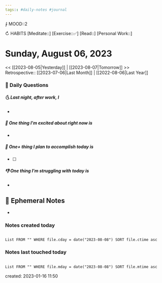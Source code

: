 ```yaml
---
tags:: #daily-notes #journal
---
```


⨑ MOOD::2

↻ HABITS
[Meditate::]
[Exercise::✅]
[Read::]
[Personal Work::]

# Sunday, August 06, 2023

\<\< [[2023-08-05|Yesterday]] | [[2023-08-07|Tomorrow]] >>
Retrospective:: [[2023-07-06|Last Month]] | [[2022-08-06|Last Year]]

### 📅 Daily Questions

##### 🌜 Last night, after work, I

-

##### 🙌 One thing I'm excited about right now is

-

##### 🚀 One+ thing I plan to accomplish today is

- [ ]

##### 👎 One thing I'm struggling with today is

-

## 📝 Ephemeral Notes

-

### Notes created today

```dataview

List FROM "" WHERE file.cday = date("2023-08-08") SORT file.ctime asc

```

### Notes last touched today

```dataview

List FROM "" WHERE file.mday = date("2023-08-08") SORT file.mtime asc

```

created: 2023-01-16 11:50
